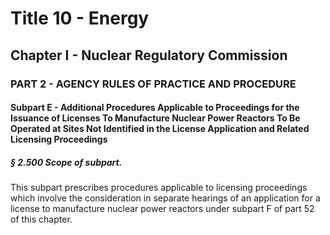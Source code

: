 
# Title 10 - Energy
## Chapter I - Nuclear Regulatory Commission
### PART 2 - AGENCY RULES OF PRACTICE AND PROCEDURE
#### Subpart E - Additional Procedures Applicable to Proceedings for the Issuance of Licenses To Manufacture Nuclear Power Reactors To Be Operated at Sites Not Identified in the License Application and Related Licensing Proceedings
##### § 2.500 Scope of subpart.

This subpart prescribes procedures applicable to licensing proceedings which involve the consideration in separate hearings of an application for a license to manufacture nuclear power reactors under subpart F of part 52 of this chapter.
